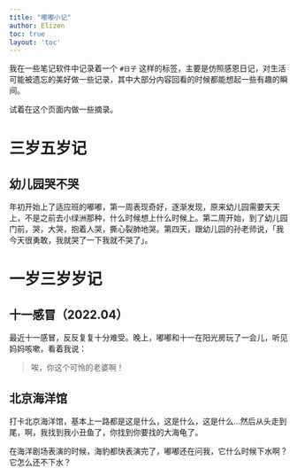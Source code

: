```yaml
---
title: "嘟嘟小记"
author: Elizen
toc: true
layout: 'toc'
---
```


我在一些笔记软件中记录着一个 `#日子` 这样的标签，主要是仿照感恩日记，对生活可能被遗忘的美好做一些记录，其中大部分内容回看的时候都能想起一些有趣的瞬间。

试着在这个页面内做一些摘录。

# 三岁五岁记

## 幼儿园哭不哭

年初开始上了适应班的嘟嘟，第一周表现奇好，逐渐发现，原来幼儿园需要天天上，不是之前去小绿洲那种，什么时候想上什么时候上。第二周开始，到了幼儿园门前，哭，大哭，抱着人哭，撕心裂肺地哭。第四天，跟幼儿园的孙老师说，「我今天很勇敢，我就哭了一下我就不哭了」。

# 一岁三岁岁记

## 十一感冒（2022.04）

最近十一感冒，反反复复十分难受。晚上，嘟嘟和十一在阳光房玩了一会儿，听见妈妈咳嗽，看着我说：

> 唉，你这个可怜的老婆啊！

## 北京海洋馆

打卡北京海洋馆，基本上一路都是这是什么，这是什么，这是什么…然后从头走到尾，啊，我找到我小丑鱼了，你找到你要找的大海龟了。

在海洋剧场表演的时候，海豹都快表演完了，嘟嘟还在问我，它什么时候下水啊？它怎么还不下水？